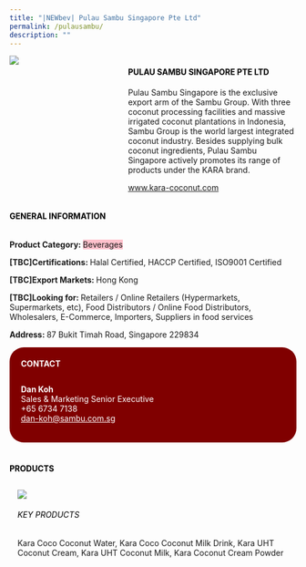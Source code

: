 ```yaml
---
title: "|NEWbev| Pulau Sambu Singapore Pte Ltd"
permalink: /pulausambu/
description: ""
---
```

<head>
	<div class="flex-paragraph">
		<!--hi there! this is a comment and will provide you with instructional guides-->
		<!--insert booth number here!-->
		<p style="text-transform: uppercase"></p></div>
			<div class="flex-container" style="display: flex; flex-wrap: wrap;">
				<!--insert DOWNLOAD link of company logo between the " marks!-->
			<div class="card sgds" style="flex: 1 1 40%; display: block;"><img src="https://drive.google.com/uc?export=download&id=1XGAoKg7EAi2RehZfhQgpcMpftOFu3-zA"></div>
	<div class="card-sgds" style="flex: 1 1 58%; display: block; margin-left: 3px">
		<h4 style="text-transform: uppercase; color: black;"><!--insert the exhibitor's name between the <b> tags here--><b>Pulau Sambu Singapore Pte Ltd</b></h4><!--insert the exhibitor's description between the <p> tags here-->
		<p>Pulau Sambu Singapore is the exclusive export arm of the Sambu
Group. With three coconut processing facilities and massive irrigated
coconut plantations in Indonesia, Sambu Group is the world largest
integrated coconut industry. Besides supplying bulk coconut
ingredients, Pulau Sambu Singapore actively promotes its range of
products under the KARA brand.</p>
		<!--insert the exhibitor's website link, making sure there is "https:// www." present please. make sure the entire https link goes in between the " marks-->
		<p><a href="www.kara-coconut.com" target="_blank"><!--insert the www website link here (no need for https)-->www.kara-coconut.com</a></p>
	</div>
</div>
</head>

<body>
	<h4 style="text-transform: uppercase; color: black;"><b>General Information</b></h4>
		<div class="flex-container" style="display: flex; flex-wrap: wrap;">
			<div class="card sgds" style="flex: 1 1 65%; display: block; align-self: stretch">
			<div class="flex-paragraph">
			<p><b>Product Category: </b><span style=" background-color: pink; border-radius: 10 px;"><!--insert the exhibitor's pdt cat between the <p> tags here-->Beverages</span></p> 
				<p><b>[TBC]Certifications: </b><!--insert all the exhibitor's certifications between the </b> and </p> here-->Halal Certified, HACCP Certified, ISO9001 Certified</p>
			<p><b>[TBC]Export Markets: </b><!--insert all the exhibitor's export markets between the </b> and </p> here-->Hong Kong</p>
			<p style="margin-bottom: 10px;"><b>[TBC]Looking for: </b><!--insert all the exhibitor's potential business partners between the </b> and </p> here-->Retailers / Online Retailers (Hypermarkets, Supermarkets, etc), Food Distributors / Online Food Distributors, Wholesalers, E-Commerce, Importers, Suppliers in food services</p><p><b>Address: </b><!--insert all the exhibitor's address the </b> and </p> here-->87 Bukit Timah Road, Singapore 229834</p>
			</div>
		</div>
		<div class="card sgds" style="flex: 1 1 35%; padding: 10px; display: block; background-color: maroon; border-radius: 25px; align-self: center;">
		<h4 style="color: white; margin-top: 10px; margin-left: 10px;">CONTACT</h4>
		<div class="flex-paragraph">
			<!--replace with exhibitor's: -->
			<p style="padding: 10px; color: white;"><b><!-- POC name-->Dan Koh</b><br><!-- designation-->Sales & Marketing Senior Executive<br><!--contact number-->+65 6734 7138<br><!-- for linking purposes, insert their email after "mailto:"...--><a href="dan-koh@sambu.com.sg" style="color: white;"><!--...and also include the display email before </a> here-->dan-koh@sambu.com.sg</a></p>
		</div>
			</div>
		</div>
	<br>
		<h4 style="text-transform: uppercase; color: black;"><b>products</b></h4>
<div style="display: flex; flex-wrap: wrap;">
  <div class="card sgds" style="flex: 1 1 47%; margin: 10px; display: block;"><!--insert the exhibitor's DOWNLOAD image for product between the " marks here-->
	<div class="flex-image" style="display: block;"><img src="https://doc-08-3s-docs.googleusercontent.com/docs/securesc/69isnljd6u5lkd2esi0uo09d7a1dfqf2/1im2g7j3tmu3og94ktn4o60gtbrf2d1q/1676207100000/12105796777324072886/12105796777324072886/1CnGGXzjQgjE0JcKeasZURQo3GtYf3WL6?e=download&ax=AB85Z1BcMF7fgCGqyvk-G-PzOcxww7QgO2hafdufiiAuXtiebH3EIlvJijTZM80itl6cAGIDkfgC9_NxGKpkI2kGiT83uKH7DBG-8luMx-A8CXcCt0S6CuNIogEunuXNn76_518zsYg-iIrzy50GSjK2y7ZBQHLSbqHASGamTworOVUdBM7sAZIOBbCMa5pmBRsi_gF0DoNf5VORicALcny53B-00VCJb-vVWpDjrjD0GIO98YvWpq8tmZxDhca1arE6pMdjZRY6tBQ6Z9pFRgpmatjlvEb_uZsttRHMBwi6tGpKa4riwMTG7QroWeSO7NHa-vvS26mQX0ZHzJWsmYzhi7nPTfwk1x53xI9KS7IDyyFcIy3aweVnpJs5_OOLlOvpql-ZAPH_Pzhcae-za51XCevRGVDatsOh2FoHv28JEDGckGhH5L8q2BKcNCGPHveYvv31GxRXtKA6Ud9F7Py-5-3T6OlEIbvve4UpFP9yjdpk7Vef6YlOxerKIW-B6Pil-8ibDmxc6Z60Hy6m33fAiufrxLuaQ7py3qlrVcfterU8LzYp4bYt4uh7hXUfO_qbis9vAv8auibuUedoy3UlhGX4TBpmzf47cSAE7JnuLDAToa1fQWLEQWUuzUOo7EB-V_yrXV_AHSA6a5yrGFQ4lrJNhgmbdPFHEMorGSNk7QzwfKIXWX6dz55ev7FNmOXnij6U7av7fRCj2Px13_V3fu2G0G0MtuDpzmEcuepppbzeWkDWVn9M28b6id4r-E0xSURWxCl1LuzHm2yNUIDiKzYFwUeSuROimezwn2aSDzbh9nd-DXNtFNYDNefsi4flLZp5BmtpDu2er-r4fQHIrpgD0et7hxkxiBqubm7pZ_piY-ux-8t6mmz1RB_Zx15FWZXnPTMizR2_e7-98ZCeFpCGsUHTLM6TlTU&uuid=d16be82a-f594-413c-98ca-e07c264129d0&authuser=0"></div>
	<div class="flex-paragraph">
		<h6 style="text-transform: uppercase; color: black;"><!--insert product name before </h6> and product description after <p>-->Key Products</h6>Kara Coco Coconut Water, Kara Coco Coconut Milk Drink, Kara UHT
Coconut Cream, Kara UHT Coconut Milk, Kara Coconut Cream
Powder


</p></div>